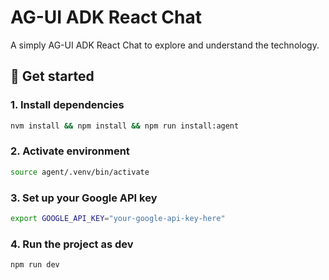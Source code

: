 # AG-UI ADK React Chat

A simply AG-UI ADK React Chat to explore and understand the technology. 

## 🚀 Get started

### 1. Install dependencies
```bash
nvm install && npm install && npm run install:agent
```

### 2. Activate environment
```bash
source agent/.venv/bin/activate
```

### 3. Set up your Google API key
```bash
export GOOGLE_API_KEY="your-google-api-key-here"
```

### 4. Run the project as dev
```bash
npm run dev
```